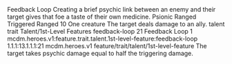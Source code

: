 <ability>
  <name>Feedback Loop</name>
  <flavor>Creating a brief psychic link between an enemy and their target gives that foe a taste of their own medicine.</flavor>
  <keywords>
    <keyword>Psionic</keyword>
    <keyword>Ranged</keyword>
  </keywords>
  <type>Triggered</type>
  <distance>Ranged 10</distance>
  <target>One creature</target>
  <trigger>The target deals damage to an ally.</trigger>
  <metadata>
    <class>talent</class>
    <feature_type>trait</feature_type>
    <file_dpath>Talent/1st-Level Features</file_dpath>
    <item_id>feedback-loop</item_id>
    <item_index>21</item_index>
    <item_name>Feedback Loop</item_name>
    <level>1</level>
    <scc>mcdm.heroes.v1:feature.trait.talent.1st-level-feature:feedback-loop</scc>
    <scdc>1.1.1:13.1.1.1:21</scdc>
    <source>mcdm.heroes.v1</source>
    <type>feature/trait/talent/1st-level-feature</type>
  </metadata>
  <effects>
    <effect type="mundane">The target takes psychic damage equal to half the triggering damage.</effect>
  </effects>
</ability>
